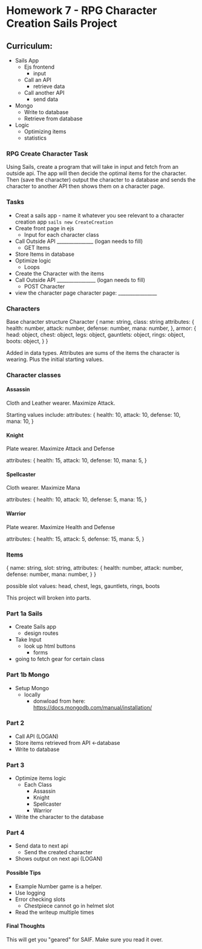 # Homework 7 - RPG Character Creation Sails Project

## Curriculum: 
- Sails App
  - Ejs frontend
    - input
  - Call an API
    - retrieve data
  - Call another API
    - send data
- Mongo
  - Write to database
  - Retrieve from database
- Logic
  - Optimizing items
  - statistics

### RPG Create Character Task
Using Sails, create a program that will take in input 
and fetch from an outside api.
The app will then decide the optimal items for the character.
Then (save the character) output the character to a database 
and sends the character to another API 
then shows them on a character page.

### Tasks
- Creat a sails app - name it whatever you see relevant to a character creation app
  `sails new CreateCreation`
- Create front page in ejs
  - Input for each character class
- Call Outside API _______________ (logan needs to fill)
  - GET Items
- Store Items in database
- Optimize logic
  - Loops
- Create the Character with the items
- Call Outside API ________________ (logan needs to fill)
  - POST Character
- view the character page
character page: ________________

### Characters
Base character structure
Character {
  name: string,
  class: string
  attributes: {
    health: number,
    attack: number,
    defense: number,
    mana: number,
  },
  armor: {
    head: object,
    chest: object,
    legs: object,
    gauntlets: object,
    rings: object,
    boots: object,
  }
}

Added in data types. 
Attributes are sums of the items the character is wearing. Plus the initial starting values.

### Character classes

#### Assassin
Cloth and Leather wearer.
Maximize Attack.

Starting values include: 
  attributes: {
    health: 10,
    attack: 10,
    defense: 10,
    mana: 10,
  }

#### Knight
Plate wearer.
Maximize Attack and Defense

  attributes: {
    health: 15,
    attack: 10,
    defense: 10,
    mana: 5,
  }

#### Spellcaster
Cloth wearer.
Maximize Mana

  attributes: {
    health: 10,
    attack: 10,
    defense: 5,
    mana: 15,
  }

#### Warrior
Plate wearer.
Maximize Health and Defense

  attributes: {
    health: 15,
    attack: 5,
    defense: 15,
    mana: 5,
  }

### Items
{
  name: string,
  slot: string,
  attributes: {
    health: number,
    attack: number,
    defense: number,
    mana: number,
  }
}

possible slot values:
head, chest, legs, gauntlets, rings, boots

This project will broken into parts.

### Part 1a Sails
- Create Sails app
  - design routes
- Take Input
  - look up html buttons
    - forms
- going to fetch gear for certain class

### Part 1b Mongo
- Setup Mongo
  - locally
    - donwload from here: https://docs.mongodb.com/manual/installation/

### Part 2 
- Call API (LOGAN)
- Store items retrieved from API <-database
- Write to database 

### Part 3 
- Optimize items logic
  - Each Class
    - Assassin
    - Knight
    - Spellcaster
    - Warrior
- Write the character to the database

### Part 4
- Send data to next api
  - Send the created character
- Shows output on next api (LOGAN)

#### Possible Tips
- Example Number game is a helper.
- Use logging
- Error checking slots
  - Chestpiece cannot go in helmet slot
- Read the writeup multiple times

#### Final Thoughts
This will get you "geared" for SAIF. Make sure you read it over.
